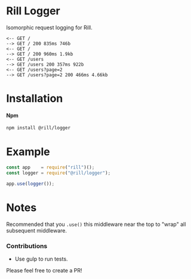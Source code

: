 # Rill Logger
Isomorphic request logging for Rill.

```console
<-- GET /
--> GET / 200 835ms 746b
<-- GET /
--> GET / 200 960ms 1.9kb
<-- GET /users
--> GET /users 200 357ms 922b
<-- GET /users?page=2
--> GET /users?page=2 200 466ms 4.66kb
```

# Installation

#### Npm
```console
npm install @rill/logger
```

# Example

```javascript
const app    = require("rill")();
const logger = require("@rill/logger");

app.use(logger());
```

# Notes
Recommended that you `.use()` this middleware near the top to "wrap" all subsequent middleware.


### Contributions

* Use gulp to run tests.

Please feel free to create a PR!
